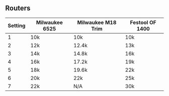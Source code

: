 ## Routers
| Setting | Milwaukee 6525 | Milwaukee M18 Trim | Festool OF 1400
|---|-----|-------|-----|
| 1 | 10k | 10k   | 10k |
| 2 | 12k | 12.4k | 13k | 
| 3 | 14k | 14.8k | 16k | 
| 4 | 16k | 17.2k | 19k | 
| 5 | 18k | 19.6k | 22k |
| 6 | 20k | 22k   | 25k |
| 7 | 22k | N/A   | 30k |